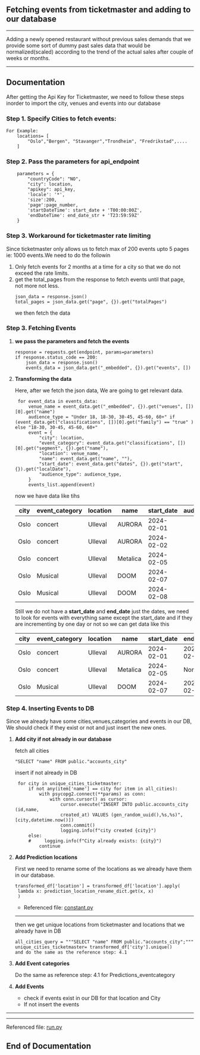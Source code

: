 ## Fetching events from ticketmaster and adding to our database
----

Adding a newly opened restaurant without previous sales demands that we provide some sort of dummy past sales data that would be normalized(scaled) according to the trend of the actual sales after couple of weeks or months.

---
## Documentation
After getting the Api Key for Ticketmaster, we need to follow these steps inorder to import the city, venues and events into our database

### Step 1. Specify Cities to fetch events:
```
For Example:
    locations= [
        "Oslo","Bergen", "Stavanger","Trondheim", "Fredrikstad",....
    ]
```

### Step 2. Pass the parameters for api_endpoint
```
    parameters = {
        "countryCode": "NO",
        "city": location,
        "apikey": api_key,
        'locale': '*',
        'size':200,
        'page':page_number,
        'startDateTime': start_date + 'T00:00:00Z',
        'endDateTime': end_date_str + 'T23:59:59Z'
    }
```
### Step 3. Workaround for ticketmaster rate limiting
Since ticketmaster only allows us to fetch max of 200 events upto 5 pages ie: 1000 events.We need to do the followin
1. Only fetch events for 2 months at a time for a city so that we do not exceed the rate limits.
2. get the total_pages from the response to fetch events until that page, not more not less.
    ```
    json_data = response.json()
    total_pages = json_data.get("page", {}).get("totalPages")
    ```
    we then fetch the data

### Step 3. Fetching Events
1. **we pass the parameters and fetch the events**
    ```
    response = requests.get(endpoint, params=parameters)
    if response.status_code == 200:
        json_data = response.json()
        events_data = json_data.get("_embedded", {}).get("events", [])
    ```
2. **Transforming the data**
   
    Here, after we fetch the json data, We are going to get relevant data.
   ```
    for event_data in events_data:
        venue_name = event_data.get("_embedded", {}).get("venues", [])[0].get("name")
        audience_type = "Under 18, 18-30, 30-45, 45-60, 60+" if (event_data.get("classifications", [])[0].get("family") == "true" ) else "18-30, 30-45, 45-60, 60+"
        event = {
            "city": location,
            "event_category": event_data.get("classifications", [])[0].get("segment", {}).get("name"),
            "location": venue_name,
            "name": event_data.get("name", ""),
            "start_date": event_data.get("dates", {}).get("start", {}).get("localDate"),
            "audience_type": audience_type,
        }
        events_list.append(event)
   ```
    now we have data like tihs

    | city | event_category | location | name   | start_date | audience_type |
    |------|----------------|----------|--------|------------|---------------|
    | Oslo | concert        | Ulleval  | AURORA | 2024-02-01 |               |
    | Oslo | concert        | Ulleval  | AURORA | 2024-02-02 |               |
    | Oslo | concert        | Ulleval  | Metalica | 2024-02-05 |               |
    | Oslo | Musical        | Ulleval  | DOOM | 2024-02-07 |               |
    | Oslo | Musical        | Ulleval  | DOOM | 2024-02-08 |               |

    Still we do not have a **start_date** and **end_date** just the dates, we need to look for events with everything same except the start_date and if they are incrementing by one day or not so we can get data like this

    | city | event_category | location | name   | start_date | end_date   | audience_type |
    |------|----------------|----------|--------|------------|------------|---------------|
    | Oslo | concert        | Ulleval  | AURORA | 2024-02-01 | 2024-02-02 |               |
    | Oslo | concert        | Ulleval  | Metalica | 2024-02-05 | None       |               |
    | Oslo | Musical        | Ulleval  | DOOM | 2024-02-07 | 2024-02-08       |               |

### Step 4. Inserting Events to DB
Since we already have some cities,venues,categories and events in our DB, We should check if they exist or not and just insert the new ones.

1. **Add city if not already in our database**
   
   fetch all cities
   ``` 
   "SELECT "name" FROM public."accounts_city"
   ```
   insert if not already in DB
   ```
    for city in unique_cities_ticketmaster:
        if not any(item['name'] == city for item in all_cities):
            with psycopg2.connect(**params) as conn:
                with conn.cursor() as cursor:
                    cursor.execute("INSERT INTO public.accounts_city (id,name,
                    created_at) VALUES (gen_random_uuid(),%s,%s)", [city,datetime.now()])
                    conn.commit()
                    logging.info(f"city created {city}")
        else:
        #     logging.info(f"City already exists: {city}")
            continue
   ```

2. **Add Prediction locations**
   
   First we need to rename some of the locations as we already have them in our database.
   ```
   transformed_df['location'] = transformed_df['location'].apply(
    lambda x: prediction_location_rename_dict.get(x, x)
    )
   ```
   - Referenced file: [constant.py](ticketmaster/constant.py)
    ---

   then we get unique locations from ticketmaster and locations that we already have in DB

   ```
   all_cities_query = """SELECT "name" FROM public."accounts_city";"""
   unique_cities_ticketmaster= transformed_df['city'].unique()
   and do the same as the reference step: 4.1
   ```

3. **Add Event categories**
   
   Do the same as reference step: 4.1 for Predictions_eventcategory

4. **Add Events**
   
   - check if events exist in our DB for that location and City
   - If not insert the events
---
---
  
Referenced file: [run.py](ticketmaster/run.py)
## End of Documentation





